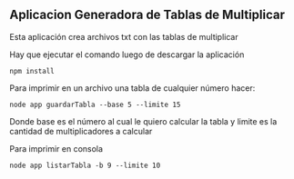 ## Aplicacion Generadora de Tablas de Multiplicar

Esta aplicación crea archivos txt con las tablas de multiplicar

Hay que ejecutar el comando luego de descargar la aplicación

```
npm install
```

Para imprimir en un archivo una tabla de cualquier número hacer:

```
node app guardarTabla --base 5 --limite 15
```

Donde base es el número al cual le quiero calcular la tabla
y limite es la cantidad de multiplicadores a calcular

Para imprimir en consola

```
node app listarTabla -b 9 --limite 10
```